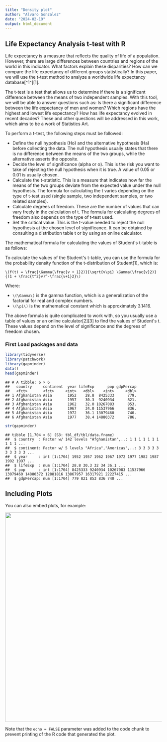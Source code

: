 ```yaml
---
title: "Density plot"
author: "Alvaro Gonzalez"
date: "2024-02-19"
output: html_document
---
```



## Life Expectancy Analysis t-test with R

Life expectancy is a measure that reflects the quality of life of a population. However, there are large differences between countries and regions of the world in this indicator. What factors explain these disparities? How can we compare the life expectancy of different groups statistically? In this paper, we will use the t-test method to analyze a worldwide life expectancy database[^1^][1].

The t-test is a test that allows us to determine if there is a significant difference between the means of two independent samples. With this tool, we will be able to answer questions such as: Is there a significant difference between the life expectancy of men and women? Which regions have the highest and lowest life expectancy? How has life expectancy evolved in recent decades? These and other questions will be addressed in this work, which aims to be a work of Statistics Art.

To perform a t-test, the following steps must be followed:

- Define the null hypothesis (Ho) and the alternative hypothesis (Ha) before collecting the data. The null hypothesis usually states that there is no difference between the means of the two groups, while the alternative asserts the opposite.
- Decide the level of significance (alpha or α). This is the risk you want to take of rejecting the null hypothesis when it is true. A value of 0.05 or 0.01 is usually chosen.
- Calculate the t-statistic. This is a measure that indicates how far the means of the two groups deviate from the expected value under the null hypothesis. The formula for calculating the t varies depending on the type of t-test used (single sample, two independent samples, or two related samples).
- Calculate degrees of freedom. These are the number of values that can vary freely in the calculation of t. The formula for calculating degrees of freedom also depends on the type of t-test used.
- Set the critical value. This is the t-value needed to reject the null hypothesis at the chosen level of significance. It can be obtained by consulting a distribution table t or by using an online calculator.

The mathematical formula for calculating the values of Student's t-table is as follows:

To calculate the values of the Student's t-table, you can use the formula for the probability density function of the t-distribution of Student[1], which is:

`\(f(t) = \frac{\Gamma(\frac{v + 1}2)}{\sqrt{v\pi} \Gamma(\frac{v}2)}{(1 + \frac{t^2}v)^-\frac{v+1}2}\)`

Where:

- `\(\Gamma\)` is the gamma function, which is a generalization of the factorial for real and complex numbers.
- `\(\pi\)` is the mathematical constant which is approximately 3.1416.

The above formula is quite complicated to work with, so you usually use a table of values or an online calculator[2][3] to find the values of Student's t. These values depend on the level of significance and the degrees of freedom chosen.

### First Load packages and data



```r
library(tidyverse)
library(patchwork)
library(gapminder)
data()
head(gapminder)
```

```
## # A tibble: 6 × 6
##   country     continent  year lifeExp      pop gdpPercap
##   <fct>       <fct>     <int>   <dbl>    <int>     <dbl>
## 1 Afghanistan Asia       1952    28.8  8425333      779.
## 2 Afghanistan Asia       1957    30.3  9240934      821.
## 3 Afghanistan Asia       1962    32.0 10267083      853.
## 4 Afghanistan Asia       1967    34.0 11537966      836.
## 5 Afghanistan Asia       1972    36.1 13079460      740.
## 6 Afghanistan Asia       1977    38.4 14880372      786.
```


```r
str(gapminder)
```

```
## tibble [1,704 × 6] (S3: tbl_df/tbl/data.frame)
##  $ country  : Factor w/ 142 levels "Afghanistan",..: 1 1 1 1 1 1 1 1 1 1 ...
##  $ continent: Factor w/ 5 levels "Africa","Americas",..: 3 3 3 3 3 3 3 3 3 3 ...
##  $ year     : int [1:1704] 1952 1957 1962 1967 1972 1977 1982 1987 1992 1997 ...
##  $ lifeExp  : num [1:1704] 28.8 30.3 32 34 36.1 ...
##  $ pop      : int [1:1704] 8425333 9240934 10267083 11537966 13079460 14880372 12881816 13867957 16317921 22227415 ...
##  $ gdpPercap: num [1:1704] 779 821 853 836 740 ...
```

## Including Plots

You can also embed plots, for example:

<img src="{{< blogdown/postref >}}index_files/figure-html/pressure-1.png" width="672" />

Note that the `echo = FALSE` parameter was added to the code chunk to prevent printing of the R code that generated the plot.

